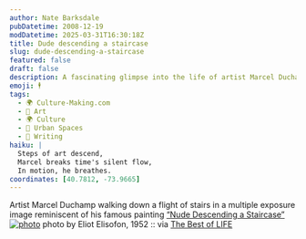 ```yaml
---
author: Nate Barksdale
pubDatetime: 2008-12-19
modDatetime: 2025-03-31T16:30:18Z
title: Dude descending a staircase
slug: dude-descending-a-staircase
featured: false
draft: false
description: A fascinating glimpse into the life of artist Marcel Duchamp captured in a multiple exposure image, reminiscent of his iconic work, “Nude Descending a Staircase.”
emoji: 🕴️
tags:
  - 🌍 Culture-Making.com
  - 🎨 Art
  - 🌍 Culture
  - 🌆 Urban Spaces
  - 📝 Writing
haiku: |
  Steps of art descend,  
  Marcel breaks time's silent flow,  
  In motion, he breathes.
coordinates: [40.7812, -73.9665]
---
```


Artist Marcel Duchamp walking down a flight of stairs in a multiple exposure image reminiscent of his famous painting [“Nude Descending a Staircase”](http://en.wikipedia.org/wiki/Nude_Descending_a_Staircase,_No._2)
[![photo](http://culture-making.com/media/duchamp.jpg)](http://bestoflife.tumblr.com/post/65182692/artist-marcel-duchamp-walking-down-a-flight-of)
photo by Eliot Elisofon, 1952 :: via [The Best of LIFE](http://bestoflife.tumblr.com/post/65182692/artist-marcel-duchamp-walking-down-a-flight-of)
